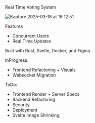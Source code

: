 Real Time Voting System

![Kapture 2025-03-18 at 16 12 51](https://github.com/user-attachments/assets/8436b200-f370-4ac4-9b18-9f4cab30d57f)

Features
- Concurrent Users
- Real Time Updates

Built with Rust, Svelte, Docker, and Figma

InProgress:
- Frontend Refactoring + Visuals
- Websocket Migration

ToDo:
- Frontend Render + Server Specs
- Backend Refactoring
- Security
- Deployment
- Svelte Image Shrinking
